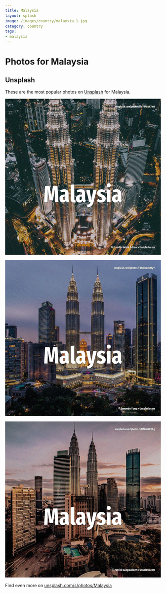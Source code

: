 ```yaml
---
title: Malaysia
layout: splash
image: /images/country/malaysia.1.jpg
category: country
tags:
- malaysia
---
```

# Photos for Malaysia

## Unsplash

These are the most popular photos on [Unsplash](https://unsplash.com) for Malaysia.

![Malaysia](/images/country/malaysia.1.jpg)

![Malaysia](/images/country/malaysia.2.jpg)

![Malaysia](/images/country/malaysia.3.jpg)

Find even more on [unsplash.com/s/photos/Malaysia](https://unsplash.com/s/photos/Malaysia)